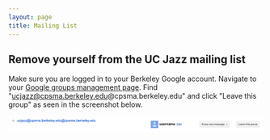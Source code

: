 ```yaml
---
layout: page
title: Mailing List
---
```


## Remove yourself from the UC Jazz mailing list

Make sure you are logged in to your Berkeley Google account. Navigate to your <a href="https://groups.google.com/a/berkeley.edu/forum/#!myforums" target="_blank">Google groups management page</a>. Find "ucjazz@cpsma.berkeley.edu@cpsma.berkeley.edu" and click "Leave this group" as seen in the screenshot below.

<span class="image main"><img src="images/mailing_list.png" alt="" /></span>



